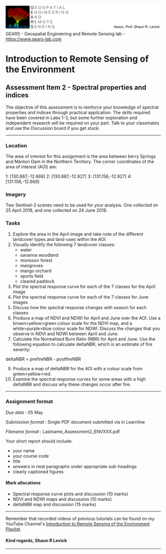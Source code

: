 ![Shaun Levick](Logo3.png)
GEARS - Geospatial Engineering and Remote Sensing lab - https://www.gears-lab.com

# Introduction to Remote Sensing of the Environment
Assessment Item 2 - Spectral properties and indices
-----------------

The objective of this assessment is to reinforce your knowledge of spectral properties and indices through practical application. The skills required have been covered in Labs 1-3, but some further exploration and independent research will be required on your part. Talk to your classmates and use the Discussion board if you get stuck.

----

### Location

The area of interest for this assignment is the area between berry Springs and Manton Dam in the Northern Territory. The corner coordinates of the area of interest (AOI) are:

1: [130.887,-12.669]
2: [130.887,-12.927]
3: [131.156,-12.927]
4: [131.156,-12.669]

### Imagery

Two Sentinel-2 scenes need to be used for your analysis. One collected on 25 April 2018, and one collected on 24 June 2018.

### Tasks

1. Explore the area in the April image and take note of the different landcover types and land-uses within the AOI.
2. Visually identify the following 7 landcover classes:
    - water
    - savanna woodland
    - monsoon forest
    - mangroves
    - mango orchard
    - sports field
    - cleared paddock
3. Plot the spectral response curve for each of the 7 classes for the April image
4. Plot the spectral response curve for each of the 7 classes for June images
5. Discuss how the spectral response changes with season for each classes
7. Produce a map of NDVI and NDWI for April and June over the AOI. Use a brown>yellow>green colour scale for the NDVI map, and a white>purple>blue colour scale for NDWI. Discuss the changes that you observe in NDVI and NDWI between April and June.
8. Calculate the Normalised Burn Ratio (NBR) for April and June. Use the following equation to calculate deltaNBR, which is an estimate of fire severity:

deltaNBR = prefireNBR - postfireNBR

9. Produce a map of deltaNBR for the AOI with a colour scale from green>yellow>red.
10. Examine the spectral response curves for some areas with a high deltaNBR and discuss why these changes occur after fire.
------

### Assignment format

*Due date* : 05 May

*Submission format* : Single PDF document submitted via in Learnline

*Filename format* : Lastname_Assessment2_ENVXXX.pdf

Your short report should include:
- your name
- your course code
- title
- answers in neat paragraphs under appropriate sub-headings
- clearly captioned figures

#### Mark allocations
- Spectral response curve plots and discussion (10 marks)
- NDVI and NDWI maps and discussion (10 marks)
- deltaNBR map and discussion (15 marks)








------

Remember that recorded videos of previous tutorials can be found on my YouTube Channel's [Introduction to Remote Sensing of the Environment Playlist](https://www.youtube.com/playlist?list=PLf6lu3bePWHDi3-lrSqiyInMGQXM34TSV).

#### Kind regards, Shaun R Levick
------
